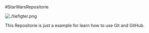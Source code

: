 #StarWarsRepositorie

![./tiefigter.png](TieFighter)


This Repositorie is just a example for learn how to use Git and GitHub.
